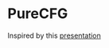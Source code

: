 # PureCFG

Inspired by this [presentation](https://github.com/jdegoes/scalaworld-2015/blob/master/presentation.md)
